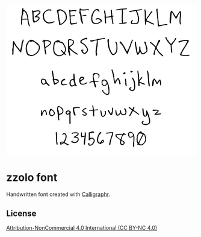 ![Preview of zzolo-font](https://raw.githubusercontent.com/zzolo/zzolo-font/master/font/v01/preview.png)

# zzolo font

Handwritten font created with [Calligraphr](https://www.calligraphr.com/en/).

## License

[Attribution-NonCommercial 4.0 International (CC BY-NC 4.0)](https://creativecommons.org/licenses/by-nc/4.0/)